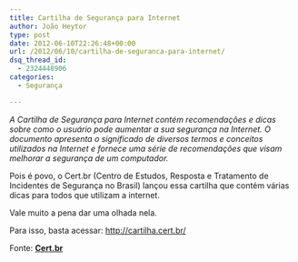 ```yaml
---
title: Cartilha de Segurança para Internet
author: João Heytor
type: post
date: 2012-06-10T22:26:48+00:00
url: /2012/06/10/cartilha-de-seguranca-para-internet/
dsq_thread_id:
  - 2324448906
categories:
  - Segurança

---
```

_A Cartilha de Segurança para Internet contém recomendações e dicas sobre como o usuário pode aumentar a sua segurança na Internet. O documento apresenta o significado de diversos termos e conceitos utilizados na Internet e fornece uma série de recomendações que visam melhorar a segurança de um computador._

<p style="text-align: center">
  <p>
    Pois é povo, o Cert.br (Centro de Estudos, Resposta e Tratamento de Incidentes de Segurança no Brasil) lançou essa cartilha que contém várias dicas para todos que utilizam a internet.
  </p>
  
  <p>
    Vale muito a pena dar uma olhada nela.
  </p>
  
  <p>
    Para isso, basta acessar: <a href="http://cartilha.cert.br/" target="_blank">http://cartilha.cert.br/</a>
  </p>
  
  <p>
    Fonte: <strong><a href="http://cartilha.cert.br/" target="_blank">Cert.br</a></strong>
  </p>